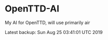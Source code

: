 # OpenTTD-AI
My AI for OpenTTD, will use primarily air

Latest backup: Sun Aug 25 03:41:01 UTC 2019

